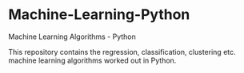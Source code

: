 # Machine-Learning-Python
Machine Learning Algorithms - Python

This repository contains the regression, classification, clustering etc. machine learning algorithms worked out in Python.
